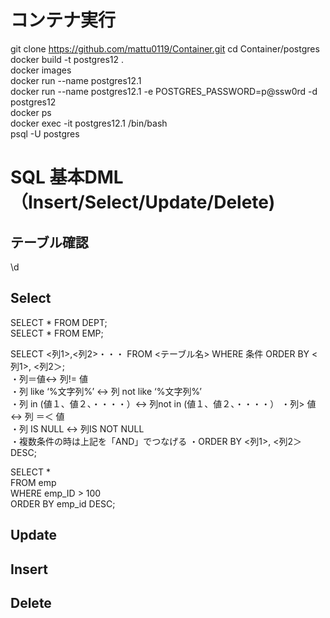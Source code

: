 # コンテナ実行  
git clone https://github.com/mattu0119/Container.git 
cd Container/postgres  
docker build -t postgres12 .  
docker images  
docker run --name postgres12.1  
docker run --name postgres12.1 -e POSTGRES_PASSWORD=p@ssw0rd -d postgres12  
docker ps  
docker exec -it postgres12.1 /bin/bash  
psql -U postgres

# SQL 基本DML（Insert/Select/Update/Delete)  
## テーブル確認
\d  

## Select
SELECT * FROM DEPT;  
SELECT * FROM EMP;  

SELECT <列1>,<列2>・・・ FROM <テーブル名> WHERE 条件 ORDER BY <列1>, <列2＞;  
 ・列＝値<->   列!= 値  
 ・列 like ‘%文字列%’ <-> 列 not like ‘%文字列%’  
 ・列 in (値１、値２、・・・・）<-> 列not in (値１、値２、・・・・） 
 ・列> 値 <-> 列 ＝＜ 値  
 ・列 IS NULL <-> 列IS NOT NULL  
 ・複数条件の時は上記を「AND」でつなげる
 ・ORDER BY <列1>, <列2＞ DESC;

SELECT *  
FROM emp  
WHERE emp_ID > 100  
ORDER BY emp_id DESC;  

## Update  

## Insert

## Delete

